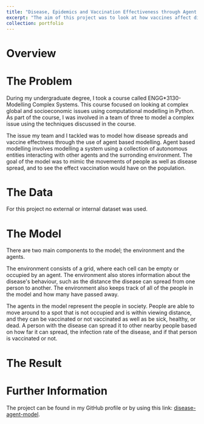 ```yaml
---
title: "Disease, Epidemics and Vaccination Effectiveness through Agent Based Modelling"
excerpt: "The aim of this project was to look at how vaccines affect disease spread. <br/><img src='/images/standard_disease_spread.gif'>"
collection: portfolio
---
```


Overview
======



The Problem
======
During my undergraduate degree, I took a course called ENGG*3130-Modelling Complex Systems. This course focused on
looking at complex global and socioeconomic issues using computational modelling in Python. As part of the course,
I was involved in a team of three to model a complex issue using the techniques discussed in the course.

The issue my team and I tackled was to model how disease spreads and vaccine effectness through the use of 
agent based modelling. Agent based modelling involves modelling a system using a collection of autonomous 
entities interacting with other agents and the surronding environment. 
The goal of the model was to mimic the
movements of people as well as disease spread, and to see the effect vaccination would have on the population. 

The Data 
======
For this project no external or internal dataset was used.

The Model
======
There are two main components to the model; the environment and the agents.

The environment consists of a grid, where each cell can be empty or occupied by an agent. The environment also
stores information about the disease's behaviour, such as the distance the disease can spread from one 
person to another. The environment also keeps track of all of the people in the model and how many have passed away.

The agents in the model represent the people in society. People are able to move around to a spot that
is not occupied and is within viewing distance, and they can be vaccinated or not vaccinated as well as be sick,
healthy, or dead. A person with the disease can spread it to other nearby people based on how far it can spread,
the infection rate of the disease, and if that person is vaccinated or not.

The Result
======

Further Information
======
The project can be found in my GitHub profile or by using this link: 
[disease-agent-model](https://github.com/szentimh/disease-agent-model).

